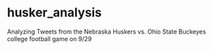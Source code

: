 # husker_analysis
Analyzing Tweets from the Nebraska Huskers vs. Ohio State Buckeyes college football game on 9/29
